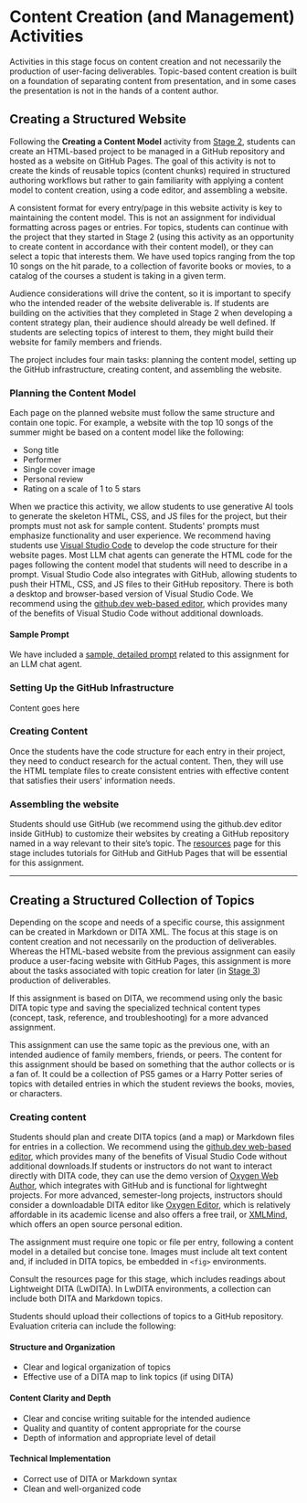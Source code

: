 # Content Creation (and Management) Activities

Activities in this stage focus on content creation and not necessarily the production of user-facing deliverables. Topic-based content creation is built on a foundation of separating content from presentation, and in some cases the presentation is not in the hands of a content author. 

## Creating a Structured Website

Following the **Creating a Content Model** activity from [Stage 2](../stage2/contentstrategyactivities.md), students can create an HTML-based project to be managed in a GitHub repository and hosted as a website on GitHub Pages. The goal of this activity is not to create the kinds of reusable topics (content chunks) required in structured authoring workflows but rather to gain familiarity with applying a content model to content creation, using a code editor, and assembling a website.

A consistent format for every entry/page in this website activity is key to maintaining the content model. This is not an assignment for individual formatting across pages or entries. For topics, students can continue with the project that they started in Stage 2 (using this activity as an opportunity to create content in accordance with their content model), or they can select a topic that interests them. We have used topics ranging from the top 10 songs on the hit parade, to a collection of favorite books or movies, to a catalog of the courses a student is taking in a given term. 

Audience considerations will drive the content, so it is important to specify who the intended reader of the website deliverable is. If students are building on the activities that they completed in Stage 2 when developing a content strategy plan, their audience should already be well defined. If students are selecting topics of interest to them, they might build their website for family members and friends.

The project includes four main tasks: planning the content model, setting up the GitHub infrastructure, creating content, and assembling the website.


### Planning the Content Model

Each page on the planned website must follow the same structure and contain one topic. For example, a website with the top 10 songs of the summer might be based on a content model like the following:

- Song title  
- Performer  
- Single cover image  
- Personal review  
- Rating on a scale of 1 to 5 stars  

When we practice this activity, we allow students to use generative AI tools to generate the skeleton HTML, CSS, and JS files for the project, but their prompts must not ask for sample content. Students' prompts must emphasize functionality and user experience. We recommend having students use [Visual Studio Code](https://code.visualstudio.com/) to develop the code structure for their website pages. Most LLM chat agents can generate the HTML code for the pages following the content model that students will need to describe in a prompt. Visual Studio Code also integrates with GitHub, allowing students to push their HTML, CSS, and JS files to their GitHub repository. There is both a desktop and browser-based version of Visual Studio Code. We recommend using the [github.dev web-based editor](https://docs.github.com/en/codespaces/the-githubdev-web-based-editor), which provides many of the benefits of Visual Studio Code without additional downloads.

#### Sample Prompt

We have included a [sample, detailed prompt](sample-prompt.md) related to this assignment for an LLM chat agent.

### Setting Up the GitHub Infrastructure

Content goes here

### Creating Content

Once the students have the code structure for each entry in their project, they need to conduct research for the actual content. Then, they will use the HTML template files to create consistent entries with effective content that satisfies their users' information needs.

### Assembling the website

Students should use GitHub (we recommend using the github.dev editor inside GitHub) to customize their websites by creating a GitHub repository named in a way relevant to their site’s topic. The [resources](resources.md) page for this stage includes tutorials for GitHub and GitHub Pages that will be essential for this assignment.

---

## Creating a Structured Collection of Topics

Depending on the scope and needs of a specific course, this assignment can be created in Markdown or DITA XML. The focus at this stage is on content creation and not necessarily on the production of deliverables. Whereas the HTML-based website from the previous assignment can easily produce a user-facing website with GitHub Pages, this assignment is more about the tasks associated with topic creation for later (in [Stage 3](../stage4/overview.md)) production of deliverables.

If this assignment is based on DITA, we recommend using only the basic DITA topic type and saving the specialized technical content types (concept, task, reference, and troubleshooting) for a more advanced assignment.

This assignment can use the same topic as the previous one, with an intended audience of family members, friends, or peers. The content for this assignment should be based on something that the author collects or is a fan of. It could be a collection of PS5 games or a Harry Potter series of topics with detailed entries in which the student reviews the books, movies, or characters.

### Creating content

Students should plan and create DITA topics (and a map) or Markdown files for entries in a collection. We recommend using the [github.dev web-based editor](https://docs.github.com/en/codespaces/the-githubdev-web-based-editor), which provides many of the benefits of Visual Studio Code without additional downloads.If students or instructors do not want to interact directly with DITA code, they can use the demo version of [Oxygen Web Author](https://www.oxygenxml.com/xml_web_author.html), which integrates with GitHub and is functional for lightweght projects. For more advanced, semester-long projects, instructors should consider a downloadable DITA editor like [Oxygen Editor](https://www.oxygenxml.com/), which is relatively affordable in its academic license and also offers a free trail, or [XMLMind](https://www.xmlmind.com/xmleditor/), which offers an open source personal edition.

The assignment must require one topic or file per entry, following a content model in a detailed but concise tone. Images must include alt text content and, if included in DITA topics, be embedded in `<fig>` environments.

Consult the resources page for this stage, which includes readings about Lightweight DITA (LwDITA). In LwDITA environments, a collection can include both DITA and Markdown topics.

Students should upload their collections of topics to a GitHub repository. Evaluation criteria can include the following:

#### Structure and Organization

- Clear and logical organization of topics  
- Effective use of a DITA map to link topics (if using DITA)  

#### Content Clarity and Depth

- Clear and concise writing suitable for the intended audience  
- Quality and quantity of content appropriate for the course  
- Depth of information and appropriate level of detail  

#### Technical Implementation

- Correct use of DITA or Markdown syntax  
- Clean and well-organized code  
